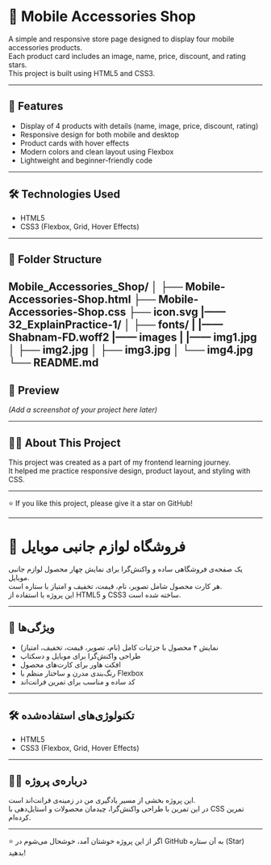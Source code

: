 # 🛒 Mobile Accessories Shop

A simple and responsive store page designed to display four mobile accessories products.  
Each product card includes an image, name, price, discount, and rating stars.  
This project is built using HTML5 and CSS3.

---

## 🔹 Features
- Display of 4 products with details (name, image, price, discount, rating)  
- Responsive design for both mobile and desktop  
- Product cards with hover effects  
- Modern colors and clean layout using Flexbox  
- Lightweight and beginner-friendly code  

---

## 🛠️ Technologies Used
- HTML5  
- CSS3 (Flexbox, Grid, Hover Effects)

---

## 📁 Folder Structure
Mobile_Accessories_Shop/ │ ├── Mobile-Accessories-Shop.html ├── Mobile-Accessories-Shop.css ├──  icon.svg  |——  32_ExplainPractice-1/ │   ├──  fonts/  |   |——   Shabnam-FD.woff2  |——  images  |   |—— img1.jpg │   ├── img2.jpg │   ├── img3.jpg │   └── img4.jpg └── README.md
---

## 👀 Preview
*(Add a screenshot of your project here later)*

---

## 👨‍💻 About This Project
This project was created as a part of my frontend learning journey.  
It helped me practice responsive design, product layout, and styling with CSS.

---

⭐ If you like this project, please give it a star on GitHub!

---

# 🛒 فروشگاه لوازم جانبی موبایل

یک صفحه‌ی فروشگاهی ساده و واکنش‌گرا برای نمایش چهار محصول لوازم جانبی موبایل.  
هر کارت محصول شامل تصویر، نام، قیمت، تخفیف و امتیاز با ستاره است.  
این پروژه با استفاده از HTML5 و CSS3 ساخته شده است.

---

## 🔹 ویژگی‌ها
- نمایش ۴ محصول با جزئیات کامل (نام، تصویر، قیمت، تخفیف، امتیاز)  
- طراحی واکنش‌گرا برای موبایل و دسکتاپ  
- افکت هاور برای کارت‌های محصول  
- رنگ‌بندی مدرن و ساختار منظم با Flexbox  
- کد ساده و مناسب برای تمرین فرانت‌اند  

---

## 🛠️ تکنولوژی‌های استفاده‌شده
- HTML5  
- CSS3 (Flexbox, Grid, Hover Effects)

---

## 👨‍💻 درباره‌ی پروژه
این پروژه بخشی از مسیر یادگیری من در زمینه‌ی فرانت‌اند است.  
در این تمرین با طراحی واکنش‌گرا، چیدمان محصولات و استایل‌دهی با CSS تمرین کرده‌ام.

---

⭐ اگر از این پروژه خوشتان آمد، خوشحال می‌شوم در GitHub به آن ستاره (Star) بدهید!
